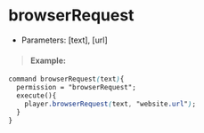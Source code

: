 # browserRequest

* Parameters: \[text\], \[url\]

> #### Example:

```css
command browserRequest(text){
  permission = "browserRequest";
  execute(){
    player.browserRequest(text, "website.url");
  }
}
```

